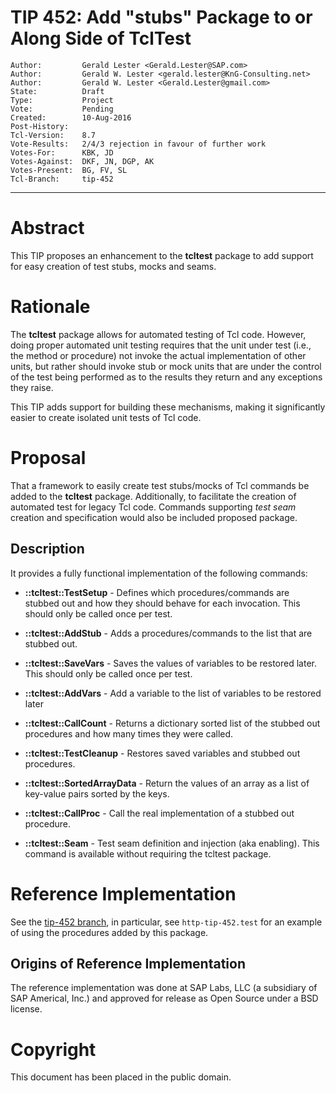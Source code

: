 # TIP 452: Add "stubs" Package to or Along Side of TclTest
	Author:         Gerald Lester <Gerald.Lester@SAP.com>
	Author:         Gerald W. Lester <gerald.lester@KnG-Consulting.net>
	Author:         Gerald W. Lester <Gerald.Lester@gmail.com>
	State:          Draft
	Type:           Project
	Vote:           Pending
	Created:        10-Aug-2016
	Post-History:   
	Tcl-Version:    8.7
	Vote-Results:   2/4/3 rejection in favour of further work
	Votes-For:      KBK, JD
	Votes-Against:  DKF, JN, DGP, AK
	Votes-Present:  BG, FV, SL
	Tcl-Branch:     tip-452
-----

# Abstract

This TIP proposes an enhancement to the **tcltest** package to add support
for easy creation of test stubs, mocks and seams.

# Rationale

The **tcltest** package allows for automated testing of Tcl code. However,
doing proper automated unit testing requires that the unit under test \(i.e.,
the method or procedure\) not invoke the actual implementation of other units,
but rather should invoke stub or mock units that are under the control of the
test being performed as to the results they return and any exceptions they
raise.

This TIP adds support for building these mechanisms, making it significantly
easier to create isolated unit tests of Tcl code.

# Proposal

That a framework to easily create test stubs/mocks of
Tcl commands be added to the **tcltest** package.  Additionally, to facilitate the creation of automated test for legacy Tcl code.  Commands supporting _test
seam_ creation and specification would also be included proposed package.

## Description

It provides a fully functional implementation of the
following commands:

 * **::tcltest::TestSetup** - Defines which procedures/commands are stubbed out
   and how they should behave for each invocation. This should only be called
   once per test.

 * **::tcltest::AddStub** - Adds a procedures/commands to the list that are
   stubbed out.

 * **::tcltest::SaveVars** - Saves the values of variables to be restored later.
   This should only be called once per test.

 * **::tcltest::AddVars** - Add a variable to the list of variables to be
   restored later

 * **::tcltest::CallCount** - Returns a dictionary sorted list of the stubbed
   out procedures and how many times they were called.

 * **::tcltest::TestCleanup** - Restores saved variables and stubbed out
   procedures.

 * **::tcltest::SortedArrayData** - Return the values of an array as a list of
   key-value pairs sorted by the keys.

 * **::tcltest::CallProc** - Call the real implementation of a stubbed out
   procedure.

 * **::tcltest::Seam** - Test seam definition and injection \(aka enabling\).  This command is available without requiring the tcltest package. 

# Reference Implementation

See the [tip-452 branch](http://core.tcl.tk/tcl/timeline?n=100&r=tip-452), in particular, see `http-tip-452.test` for an example of using the procedures added by this package.

## Origins of Reference Implementation

The reference implementation was done at SAP Labs, LLC \(a subsidiary of SAP
Americal, Inc.\) and approved for release as Open Source under a BSD license.

# Copyright

This document has been placed in the public domain.

